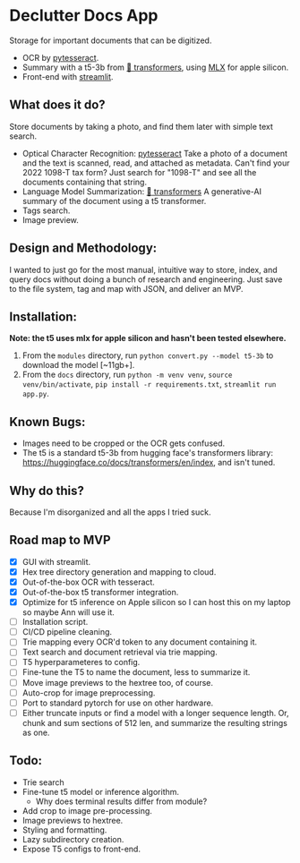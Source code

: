 # Declutter Docs App
Storage for important documents that can be digitized.
- OCR by [pytesseract](https://pypi.org/project/pytesseract/).
- Summary with a t5-3b from [🤗 transformers](https://pypi.org/project/transformers/), using [MLX](https://github.com/ml-explore/mlx) for apple silicon.
- Front-end with [streamlit](https://pypi.org/project/streamlit/).

## What does it do?
Store documents by taking a photo, and find them later with simple text search.

- Optical Character Recognition: [pytesseract](https://pypi.org/project/pytesseract/) Take a photo of a document and the text is scanned, read, and attached as metadata. Can't find your 2022 1098-T tax form? Just search for "1098-T" and see all the documents containing that string.
- Language Model Summarization: [🤗 transformers](https://pypi.org/project/transformers/) A generative-AI summary of the document using a t5 transformer.
- Tags search.
- Image preview.

## Design and Methodology:
I wanted to just go for the most manual, intuitive way to store, index, and query docs without doing a bunch of research and engineering. Just save to the file system, tag and map with JSON, and deliver an MVP.

## Installation:
**Note: the t5 uses mlx for apple silicon and hasn't been tested elsewhere.**
1. From the `modules` directory, run `python convert.py --model t5-3b` to download the model [~11gb+].
2. From the `docs` directory, run `python -m venv venv`, `source venv/bin/activate`, `pip install -r requirements.txt`, `streamlit run app.py`.

## Known Bugs:
- Images need to be cropped or the OCR gets confused.
- The t5 is a standard t5-3b from hugging face's transformers library: https://huggingface.co/docs/transformers/en/index, and isn't tuned.

## Why do this?
Because I'm disorganized and all the apps I tried suck.

## Road map to MVP
- [x] GUI with streamlit.
- [x] Hex tree directory generation and mapping to cloud.
- [x] Out-of-the-box OCR with tesseract.
- [x] Out-of-the-box t5 transformer integration.
- [x] Optimize for t5 inference on Apple silicon so I can host this on my laptop so maybe Ann will use it.
- [ ] Installation script.
- [ ] CI/CD pipeline cleaning.
- [ ] Trie mapping every OCR'd token to any document containing it.
- [ ] Text search and document retrieval via trie mapping.
- [ ] T5 hyperparameteres to config.
- [ ] Fine-tune the T5 to name the document, less to summarize it.
- [ ] Move image previews to the hextree too, of course.
- [ ] Auto-crop for image preprocessing.
- [ ] Port to standard pytorch for use on other hardware.
- [ ] Either truncate inputs or find a model with a longer sequence length. Or, chunk and sum sections of 512 len, and summarize the resulting strings as one.

## Todo:
- Trie search
- Fine-tune t5 model or inference algorithm.
  - Why does terminal results differ from module?
- Add crop to image pre-processing.
- Image previews to hextree.
- Styling and formatting.
- Lazy subdirectory creation.
- Expose T5 configs to front-end.
